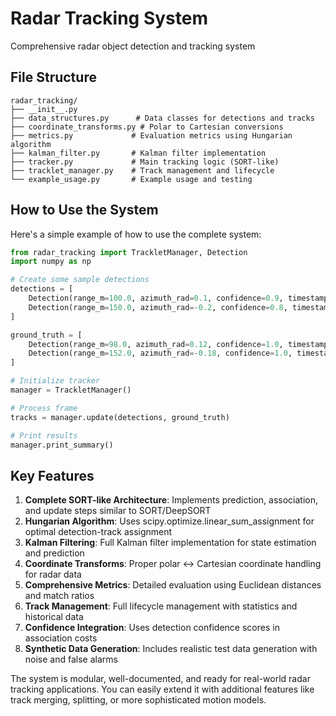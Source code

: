 # Radar Tracking System

Comprehensive radar object detection and tracking system

## File Structure
```
radar_tracking/
├── __init__.py
├── data_structures.py      # Data classes for detections and tracks
├── coordinate_transforms.py # Polar to Cartesian conversions
├── metrics.py             # Evaluation metrics using Hungarian algorithm
├── kalman_filter.py       # Kalman filter implementation
├── tracker.py             # Main tracking logic (SORT-like)
├── tracklet_manager.py    # Track management and lifecycle
└── example_usage.py       # Example usage and testing
```

## How to Use the System

Here's a simple example of how to use the complete system:

```python
from radar_tracking import TrackletManager, Detection
import numpy as np

# Create some sample detections
detections = [
    Detection(range_m=100.0, azimuth_rad=0.1, confidence=0.9, timestamp=1.0),
    Detection(range_m=150.0, azimuth_rad=-0.2, confidence=0.8, timestamp=1.0),
]

ground_truth = [
    Detection(range_m=98.0, azimuth_rad=0.12, confidence=1.0, timestamp=1.0),
    Detection(range_m=152.0, azimuth_rad=-0.18, confidence=1.0, timestamp=1.0),
]

# Initialize tracker
manager = TrackletManager()

# Process frame
tracks = manager.update(detections, ground_truth)

# Print results
manager.print_summary()
```

## Key Features

1. **Complete SORT-like Architecture**: Implements prediction, association, and update steps similar to SORT/DeepSORT
2. **Hungarian Algorithm**: Uses scipy.optimize.linear_sum_assignment for optimal detection-track assignment
3. **Kalman Filtering**: Full Kalman filter implementation for state estimation and prediction
4. **Coordinate Transforms**: Proper polar ↔ Cartesian coordinate handling for radar data
5. **Comprehensive Metrics**: Detailed evaluation using Euclidean distances and match ratios
6. **Track Management**: Full lifecycle management with statistics and historical data
7. **Confidence Integration**: Uses detection confidence scores in association costs
8. **Synthetic Data Generation**: Includes realistic test data generation with noise and false alarms

The system is modular, well-documented, and ready for real-world radar tracking applications. You can easily extend it with additional features like track merging, splitting, or more sophisticated motion models.